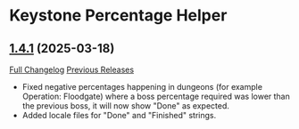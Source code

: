 # Keystone Percentage Helper

## [1.4.1](https://github.com/ZelionGG/KeystonePercentageHelper/tree/1.4.1) (2025-03-18)

[Full Changelog](https://github.com/ZelionGG/KeystonePercentageHelper/compare/1.4...1.4.1) [Previous Releases](https://github.com/ZelionGG/KeystonePercentageHelper/releases)

- Fixed negative percentages happening in dungeons (for example Operation: Floodgate) where a boss percentage required was lower than the previous boss, it will now show "Done" as expected.
- Added locale files for "Done" and "Finished" strings.